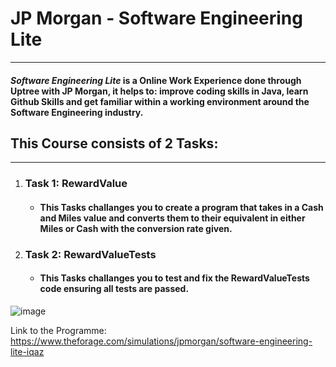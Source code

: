 # JP Morgan - Software Engineering Lite
 ---
 #### **_Software Engineering Lite_** is a Online Work Experience done through Uptree with JP Morgan, it helps to: improve coding skills in Java, learn Github Skills and get familiar within a working environment around the Software Engineering industry. 
 ## This Course consists of 2 Tasks:
 ---
 
 1. ### Task 1: RewardValue
    - #### This Tasks challanges you to create a program that takes in a Cash and Miles value and converts them to their equivalent in either Miles or Cash with the conversion rate given.
 3. ### Task 2: RewardValueTests
    - #### This Tasks challanges you to test and fix the RewardValueTests code ensuring all tests are passed.

![image](https://github.com/Robbo30/SoftwareEngineeringLite---JPMorgan/assets/152650090/38a57277-83ad-4dfa-ac03-a4a03fbe96c7)

Link to the Programme: https://www.theforage.com/simulations/jpmorgan/software-engineering-lite-iqaz
